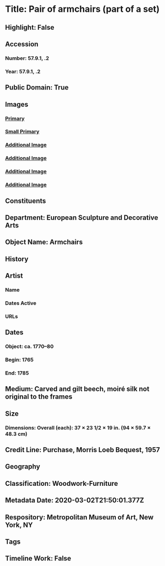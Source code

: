 # Title: Pair of armchairs (part of a set)
## Highlight: False
## Accession
### Number: 57.9.1, .2
### Year: 57.9.1, .2
## Public Domain: True
## Images
### [Primary](https://images.metmuseum.org/CRDImages/es/original/DP-14204-174.jpg)
### [Small Primary](https://images.metmuseum.org/CRDImages/es/web-large/DP-14204-174.jpg)
### [Additional Image](https://images.metmuseum.org/CRDImages/es/original/DP-14204-175.jpg)
### [Additional Image](https://images.metmuseum.org/CRDImages/es/original/DP-14204-176.jpg)
### [Additional Image](https://images.metmuseum.org/CRDImages/es/original/DP-14204-177.jpg)
### [Additional Image](https://images.metmuseum.org/CRDImages/es/original/DP-14204-178.jpg)
## Constituents
## Department: European Sculpture and Decorative Arts
## Object Name: Armchairs
## History
## Artist
### Name
### Dates Active
### URLs
## Dates
### Object: ca. 1770–80
### Begin: 1765
### End: 1785
## Medium: Carved and gilt beech, moiré silk not original to the frames
## Size
### Dimensions: Overall (each): 37 × 23 1/2 × 19 in. (94 × 59.7 × 48.3 cm)
## Credit Line: Purchase, Morris Loeb Bequest, 1957
## Geography
## Classification: Woodwork-Furniture
## Metadata Date: 2020-03-02T21:50:01.377Z
## Respository: Metropolitan Museum of Art, New York, NY
## Tags
## Timeline Work: False